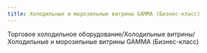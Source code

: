 ```yaml
---
title: Холодильные и морозильные витрины GAMMA (Бизнес-класс)
---
```

Торговое холодильное оборудование/Холодильные витрины/Холодильные и морозильные витрины GAMMA (Бизнес-класс)